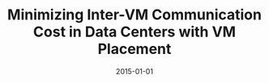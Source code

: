 ---
title: "Minimizing Inter-VM Communication Cost in Data Centers with VM Placement"
authors:
- Deze Zeng
- Song Guo
- Huawei Huang
- Shui Yu
- Victor C.M. Leung

date: "2015-01-01"
doi: ""

# Publication type.
# 1 = Conference paper; 2 = Journal article;
# 3 = Preprint Paper; 4 = Report; 5 = Book; 6 = Book section;
# 7 = Thesis; 8 = Patent
publication_types: ["2"]

# Publication name and optional abbreviated publication name.
publication: "*International Journal of Autonomous and Adaptive Communications Systems*"
publication_short: ""

url_pdf: 
# url_code: 
# url_dataset: 
# url_poster: 
# url_project: 
# url_slides: 
# url_video: 

---